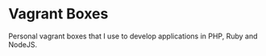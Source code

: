 Vagrant Boxes
=============

Personal vagrant boxes that I use to develop applications in PHP, Ruby and NodeJS.

